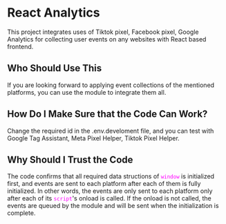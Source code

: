 # React Analytics

This project integrates uses of Tiktok pixel, Facebook pixel, Google Analytics for collecting user events on any websites with React based frontend.

## Who Should Use This 

If you are looking forward to applying event collections of the mentioned platforms, you can use the module to integrate them all.

## How Do I Make Sure that the Code Can Work?
Change the required id in the .env.develoment file, and you can test with Google Tag Assistant, Meta Pixel Helper, Tiktok Pixel Helper.

## Why Should I Trust the Code
The code confirms that all required data structions of <code style="color : magenta">window</code> is initialized first, and events are sent to each platform after each of them is fully initialized. In other words, the events are only sent to each platform only after each of its <code style="color : magenta">script</code>'s onload is called. If the onload is not called, the events are queued by the module and will be sent when the initialization is complete.
